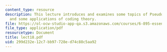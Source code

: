 ```yaml
---
content_type: resource
description: This lecture introduces and examines some topics of Pseudo-randomness
  and some applications of coding theory.
file: https://ol-ocw-studio-app-qa.s3.amazonaws.com/courses/6-895-essential-coding-theory-fall-2004/299d232e12c7bb97728ed74c88c5aa92_lect18.pdf
file_type: application/pdf
resourcetype: Document
title: lect18.pdf
uid: 299d232e-12c7-bb97-728e-d74c88c5aa92
---
```

